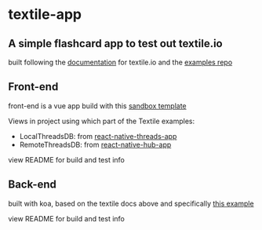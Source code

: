 # textile-app

## A simple flashcard app to test out textile.io

built following the [documentation](https://docs.textile.io/tutorials/hub/web-app/) for textile.io and the [examples repo](https://github.com/textileio/js-examples)

## Front-end

front-end is a vue app build with this [sandbox template](https://github.com/Jewcub/sandbox-flashcard-app-vue)

Views in project using which part of the Textile examples:

- LocalThreadsDB: from [react-native-threads-app](https://github.com/textileio/js-examples/tree/master/react-native-threads-app)
- RemoteThreadsDB: from [react-native-hub-app](https://github.com/textileio/js-examples/tree/master/react-native-hub-app)

view README for build and test info

## Back-end

built with koa, based on the textile docs above and specifically [this example](https://github.com/textileio/js-examples/tree/master/hub-browser-auth-app)

view README for build and test info
